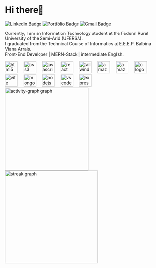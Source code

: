# Hi there👋
[![Linkedin Badge](https://img.shields.io/badge/-LinkedIn-9f0712?style=flat-square&logo=Linkedin&logoColor=white&link=https://www.linkedin.com/in/josedanilos/)](https://www.linkedin.com/in/josedanilos/)
[![Portfólio Badge](https://img.shields.io/badge/-Portifólio-9f0712?style=flat-square&logo=linktree&logoColor=white&link=https://portifolio-tau-seven-17.vercel.app/)](https://jdanilo.ufersa.dev.br/)
[![Gmail Badge](https://img.shields.io/badge/-danilojose.1d@gmail.com-9f0712?style=flat-square&logo=Gmail&logoColor=white&link=mailto:danilojose.1d@gmail.com)](mailto:danilojose.1d@gmail.com)

Currently, I am an Information Technology student at the Federal Rural University of the Semi-Arid (UFERSA).  
I graduated from the Technical Course of Informatics at E.E.E.P. Balbina Viana Arrais.  
Front-End Developer | MERN-Stack | intermediate English.

<div align="left">
  <img src="https://cdn.simpleicons.org/html5/E34F26" height="40" alt="html5 logo"  />
  <img width="12" />
  <img src="https://cdn.simpleicons.org/css3/1572B6" height="40" alt="css3 logo"  />
  <img width="12" />
  <img src="https://cdn.simpleicons.org/javascript/F7DF1E" height="40" alt="javascript logo"  />
  <img width="12" />
  <img src="https://cdn.jsdelivr.net/gh/devicons/devicon/icons/react/react-original.svg" height="40" alt="react logo"  />
  <img width="12" />
  <img src="https://cdn.simpleicons.org/tailwindcss/06B6D4" height="40" alt="tailwindcss logo"  />
  <img width="12" />
  <img src="https://cdn.simpleicons.org/amazondynamodb/4053D6" height="40" alt="amazondynamodb logo"  />
  <img width="12" />
  <img src="https://cdn.jsdelivr.net/gh/devicons/devicon/icons/amazonwebservices/amazonwebservices-line-wordmark.svg" height="40" alt="amazonwebservices logo"  />
  <img width="12" />
  <img src="https://cdn.jsdelivr.net/gh/devicons/devicon/icons/c/c-original.svg" height="40" alt="c logo"  />
  <img width="12" />
  <img src="https://cdn.simpleicons.org/vite/646CFF" height="40" alt="vite logo"  />
  <img width="12" />
  <img src="https://cdn.simpleicons.org/mongodb/47A248" height="40" alt="mongodb logo"  />
  <img width="12" />
  <img src="https://cdn.simpleicons.org/nodedotjs/339933" height="40" alt="nodejs logo"  />
  <img width="12" />
  <img src="https://cdn.jsdelivr.net/gh/devicons/devicon/icons/vscode/vscode-original.svg" height="40" alt="vscode logo"  />
  <img width="12" />
  <img src="https://cdn.simpleicons.org/express/000000" height="40" alt="express logo"  />
</div>

<div align="left">
  <img src="https://github-readme-activity-graph.vercel.app/graph?username=JoseDaniloS&radius=16&theme=react&area=true&order=5&hide_border=true&hide_title=false" height="270" alt="activity-graph graph"  />
  <img src="https://streak-stats.demolab.com?user=JoseDaniloS&locale=en&mode=daily&theme=react&hide_border=true&border_radius=5&order=3" height="300" alt="streak graph"  />
</div>


